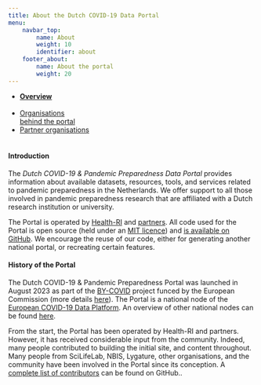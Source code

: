 ```yaml
---
title: About the Dutch COVID-19 Data Portal
menu:
    navbar_top:
        name: About
        weight: 10
        identifier: about
    footer_about:
        name: About the portal
        weight: 20
---
```


<div class="mb-4">
  <ul class="nav nav-tabs nav-justified">
    <li class="nav-item active">
      <a class="nav-link active" href="#"><b>Overview<br><br></b></a>
    </li>
    <li class="nav-item">
      <a class="nav-link" href="organisations_and_programs">Organisations<br>behind the portal</a>
    </li>
    <li class="nav-item">
      <a class="nav-link" href="partner_organisations">Partner organisations<br><br></a>
    </li>
  </ul>
</div>

#### Introduction

The *Dutch COVID-19 & Pandemic Preparedness Data Portal* provides information about available datasets, resources, tools, and services related to pandemic preparedness in the Netherlands. We offer support to all those involved in pandemic preparedness research that are affiliated with a Dutch research institution or university.

The Portal is operated by [Health-RI](https://www.health-ri.nl/) and [partners](organisations_and_programs). All code used for the Portal is open source (held under an [MIT licence](https://choosealicense.com/licenses/mit/)) and [is available on GitHub](https://github.com/rnavest/covid-nl-portal). We encourage the reuse of our code, either for generating another national portal, or recreating certain features.

#### History of the Portal

The Dutch COVID-19 & Pandemic Preparedness Portal was launched in August 2023 as part of the [BY-COVID](https://by-covid.org/) project funced by the European Commission (more details [here](https://www.embl.org/news/science/embl-ebi-launches-covid-19-data-portal/)). The Portal is a national node of the [European COVID-19 Data Platform](https://covid19dataportal.eu/). An overview of other national nodes can be found [here](/partners/).

From the start, the Portal has been operated by Health-RI and partners. However, it has received considerable input from the community. Indeed, many people contributed to building the initial site, and content throughout. Many people from SciLifeLab, NBIS, Lygature, other organisations, and the community have been involved in the Portal since its conception. A [complete list of contributors](https://github.com/rnavest/covid-nl-portal/graphs/contributors) can be found on GitHub..
